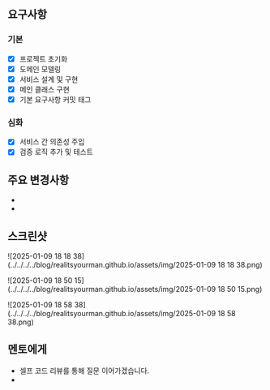 ## 요구사항

### 기본
- [x] 프로젝트 초기화
- [x] 도메인 모델링
- [x] 서비스 설계 및 구현
- [x] 메인 클래스 구현
- [x] 기본 요구사항 커밋 태그

### 심화
- [x] 서비스 간 의존성 주입
- [x] 검증 로직 추가 및 테스트

## 주요 변경사항
- 
- 

## 스크린샷
![2025-01-09 18 18 38](../../../../blog/realitsyourman.github.io/assets/img/2025-01-09 18 18 38.png)

![2025-01-09 18 50 15](../../../../blog/realitsyourman.github.io/assets/img/2025-01-09 18 50 15.png)

![2025-01-09 18 58 38](../../../../blog/realitsyourman.github.io/assets/img/2025-01-09 18 58 38.png)



## 멘토에게
- 셀프 코드 리뷰를 통해 질문 이어가겠습니다.
- 